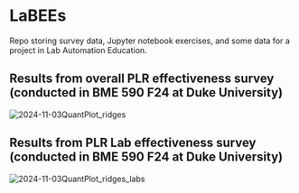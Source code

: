 # LaBEEs
Repo storing survey data, Jupyter notebook exercises, and some data for a project in Lab Automation Education.

## Results from overall PLR effectiveness survey (conducted in BME 590 F24 at Duke University)
![2024-11-03QuantPlot_ridges](https://github.com/user-attachments/assets/31e305c8-2e87-4b39-a746-c83f24397b28)

## Results from PLR Lab effectiveness survey (conducted in BME 590 F24 at Duke University)
![2024-11-03QuantPlot_ridges_labs](https://github.com/user-attachments/assets/7ad9d9d2-f37a-4d24-b26b-04523b72d391)

